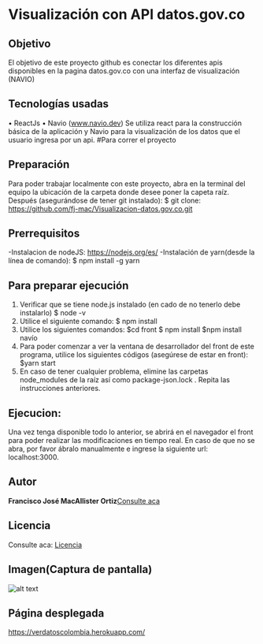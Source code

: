 # Visualización con API datos.gov.co
## Objetivo

El objetivo de este proyecto github es conectar los diferentes apis disponibles en la pagina datos.gov.co con una interfaz de visualización (NAVIO)
## Tecnologías usadas
•	ReactJs
•	Navio (www.navio.dev)
Se utiliza react para la construcción básica de la aplicación y Navio para la visualización de los datos que el usuario ingresa por un api. 
#Para correr el proyecto
## Preparación
Para poder trabajar localmente con este proyecto, abra en la terminal del equipo la ubicación de la carpeta donde desee poner la capeta raíz. Después (asegurándose de tener git instalado):
$ git clone: https://github.com/fj-mac/Visualizacion-datos.gov.co.git
## Prerrequisitos
-Instalacion de nodeJS: https://nodejs.org/es/
-Instalación de yarn(desde la línea de comando): $ npm install -g yarn
## Para preparar ejecución
1.	Verificar que se tiene node.js instalado (en cado de no tenerlo debe instalarlo)
$ node -v
2.	Utilice el siguiente comando:
$ npm install
3.	Utilice los siguientes comandos:
$cd front
	$ npm install
$npm install navío
4.	Para poder comenzar a ver la ventana de desarrollador del front de este programa, utilice los siguientes códigos (asegúrese de estar en front):
$yarn start
5.	En caso de tener cualquier problema, elimine las carpetas node_modules de la raíz así como package-json.lock . Repita las instrucciones anteriores. 
## Ejecucion:
Una vez tenga disponible todo lo anterior, se abrirá en el navegador el front para poder realizar las modificaciones en tiempo real. En caso de que no se abra, por favor ábralo manualmente e ingrese la siguiente url: localhost:3000.

## Autor

**Francisco José MacAllister Ortiz**[Consulte aca](https://github.com/fj-mac)

## Licencia
Consulte aca: [Licencia](https://github.com/fj-mac/Visualizacion-datos.gov.co/blob/master/LICENSE)
## Imagen(Captura de pantalla)
![alt text](https://raw.githubusercontent.com/fj-mac/Visualizacion-datos.gov.co/master/captura.PNG)

## Página desplegada
https://verdatoscolombia.herokuapp.com/
